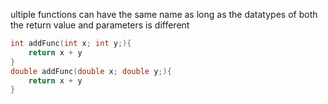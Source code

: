 ultiple functions can have the same name as long as the datatypes of both the return value and parameters is different
``` c++
int addFunc(int x; int y;){
	return x + y
}
double addFunc(double x; double y;){
	return x + y
}
```